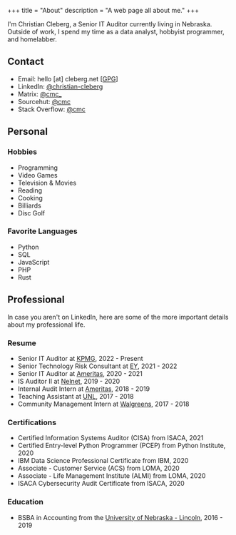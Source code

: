 +++
title = "About"
description = "A web page all about me."
+++

I'm Christian Cleberg, a Senior IT Auditor currently living in Nebraska. Outside
of work, I spend my time as a data analyst, hobbyist programmer, and homelabber.

## Contact

- Email: hello [at] cleberg.net [[GPG](https://cleberg.net/gpg.txt)]
- LinkedIn: [@christian-cleberg](https://linkedin.com/in/christian-cleberg/)
- Matrix: [@cmc_](https://matrix.to/#/@cmc_:matrix.org)
- Sourcehut: [@cmc](https://sr.ht/~cmc/)
- Stack Overflow: [@cmc](https://stackoverflow.com/users/12566804/kaizoku)

## Personal

### Hobbies

- Programming
- Video Games
- Television & Movies
- Reading
- Cooking
- Billiards
- Disc Golf

### Favorite Languages

- Python
- SQL
- JavaScript
- PHP
- Rust

## Professional

In case you aren't on LinkedIn, here are some of the more important details
about my professional life.

### Resume

- Senior IT Auditor at [KPMG](https://en.wikipedia.org/wiki/KPMG), 2022 -
  Present
- Senior Technology Risk Consultant at
  [EY](https://en.wikipedia.org/wiki/Ernst_%26_Young), 2021 - 2022
- Senior IT Auditor at [Ameritas](https://en.wikipedia.org/wiki/Ameritas),
  2020 - 2021
- IS Auditor II at [Nelnet](https://en.wikipedia.org/wiki/Nelnet), 2019 - 2020
- Internal Audit Intern at [Ameritas](https://en.wikipedia.org/wiki/Ameritas),
  2018 - 2019
- Teaching Assistant at
  [UNL](https://en.wikipedia.org/wiki/University_of_Nebraska%E2%80%93Lincoln),
  2017 - 2018
- Community Management Intern at
  [Walgreens](https://en.wikipedia.org/wiki/Walgreens), 2017 - 2018

### Certifications

- Certified Information Systems Auditor (CISA) from ISACA, 2021
- Certified Entry-level Python Programmer (PCEP) from Python Institute, 2020
- IBM Data Science Professional Certificate from IBM, 2020
- Associate - Customer Service (ACS) from LOMA, 2020
- Associate - Life Management Institute (ALMI) from LOMA, 2020
- ISACA Cybersecurity Audit Certificate from ISACA, 2020

### Education

- BSBA in Accounting from the [University of Nebraska -
  Lincoln](https://en.wikipedia.org/wiki/University_of_Nebraska%E2%80%93Lincoln),
  2016 - 2019
